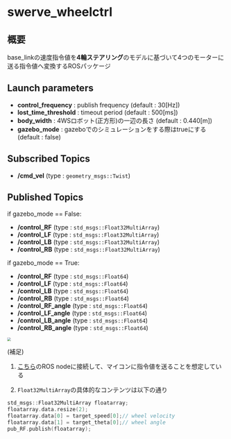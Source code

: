 # swerve_wheelctrl

## 概要

base_linkの速度指令値を**4輪ステアリング**のモデルに基づいて4つのモーターに送る指令値へ変換するROSパッケージ



## Launch parameters

- **control_frequency** : publish frequency (default : 30[Hz])
- **lost_time_threshold** : timeout period (default : 500[ms])
- **body_width** : 4WSロボット(正方形)の一辺の長さ (default : 0.440[m])
- **gazebo_mode** : gazeboでのシミュレーションをする際はtrueにする (default : false)



## Subscribed Topics

- **/cmd_vel** (type : `geometry_msgs::Twist`)



## Published Topics

if gazebo_mode == False:

- **/control_RF** (type : `std_msgs::Float32MultiArray`)
- **/control_LF** (type : `std_msgs::Float32MultiArray`)
- **/control_LB** (type : `std_msgs::Float32MultiArray`)
- **/control_RB** (type : `std_msgs::Float32MultiArray`)

if gazebo_mode == True:

- **/control_RF** (type : `std_msgs::Float64`)
- **/control_LF** (type : `std_msgs::Float64`)
- **/control_LB** (type : `std_msgs::Float64`)
- **/control_RB** (type : `std_msgs::Float64`)
- **/control_RF_angle** (type : `std_msgs::Float64`)
- **/control_LF_angle** (type : `std_msgs::Float64`)
- **/control_LB_angle** (type : `std_msgs::Float64`)
- **/control_RB_angle** (type : `std_msgs::Float64`)

<img src="https://i.imgur.com/3giWneE.png" style="zoom:50%;" />

(補足)

1. [こちら](https://github.com/moden3/serial_test)のROS nodeに接続して、マイコンに指令値を送ることを想定している

2. `Float32MultiArray`の具体的なコンテンツは以下の通り

```c++
std_msgs::Float32MultiArray floatarray;
floatarray.data.resize(2);
floatarray.data[0] = target_speed[0];// wheel velocity
floatarray.data[1] = target_theta[0];// wheel angle
pub_RF.publish(floatarray);
```


